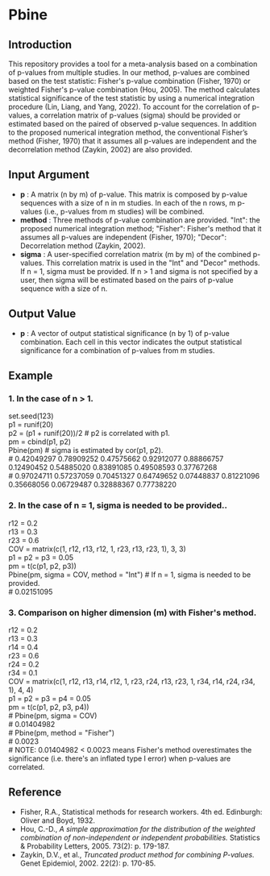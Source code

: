 # Pbine

## Introduction
This repository provides a tool for a meta-analysis based on a combination of p-values from multiple studies. In our method, p-values are combined based on the test statistic: Fisher's p-value combination (Fisher, 1970) or weighted Fisher's p-value combination (Hou, 2005). The method calculates statistical significance of the test statistic by using a numerical integration procedure (Lin, Liang, and Yang, 2022). To account for the correlation of p-values, a correlation matrix of p-values (sigma) should be provided or estimated based on the paired of observed p-value sequences. In addition to the proposed numerical integration method, the conventional Fisher’s method (Fisher, 1970) that it assumes all p-values are independent and the decorrelation method (Zaykin, 2002) are also provided.

## Input Argument
 - **p** \: A matrix (n by m) of p-value. This matrix is composed by p-value sequences with a size of n in m studies. In each of the n rows, m p-values (i.e., p-values from m studies) will be combined. 
 - **method** \: Three methods of p-value combination are provided. "Int": the proposed numerical integration method; "Fisher": Fisher's method that it assumes all p-values are independent (Fisher, 1970); "Decor": Decorrelation method (Zaykin, 2002).
 - **sigma** \: A user-specified correlation matrix (m by m) of the combined p-values. This correlation matrix is used in the "Int" and "Decor" methods. If n = 1, sigma must be provided. If n > 1 and sigma is not specified by a user, then sigma will be estimated based on the pairs of p-value sequence with a size of n.

## Output Value
 - **p** \: A vector of output statistical significance (n by 1) of p-value combination. Each cell in this vector indicates the output statistical significance for a combination of p-values from m studies.

## Example 
### 1. In the case of n > 1.
set.seed(123) <br />
p1 = runif(20) <br />
p2 = (p1 + runif(20))/2 \# p2 is correlated with p1. <br />
pm = cbind(p1, p2) <br />
Pbine(pm) \# sigma is estimated by cor(p1, p2). <br />
\# 0.42049297 0.78909252 0.47575662 0.92912077 0.88866757 0.12490452 0.54885020 0.83891085 0.49508593 0.37767268  <br />
\# 0.97024711 0.57237059 0.70451327 0.64749652 0.07448837 0.81221096 0.35668056 0.06729487 0.32888367 0.77738220


### 2. In the case of n = 1, sigma is needed to be provided..
r12 = 0.2 <br />
r13 = 0.3 <br />
r23 = 0.6 <br />
COV = matrix(c(1, r12, r13, r12, 1, r23, r13, r23, 1), 3, 3) <br />
p1 = p2 = p3 = 0.05 <br />
pm = t(c(p1, p2, p3)) <br />
Pbine(pm, sigma = COV, method = "Int") \# If n = 1, sigma is needed to be provided. <br />
\# 0.02151095 <br />

### 3. Comparison on higher dimension (m) with Fisher's method.
r12 = 0.2 <br />
r13 = 0.3 <br />
r14 = 0.4 <br />
r23 = 0.6 <br />
r24 = 0.2 <br />
r34 = 0.1 <br />
COV = matrix(c(1, r12, r13, r14, r12, 1, r23, r24, r13, r23, 1, r34, r14, r24, r34, 1), 4, 4) <br />
p1 = p2 = p3 = p4 = 0.05 <br />
pm = t(c(p1, p2, p3, p4)) <br />
\# Pbine(pm, sigma = COV) <br />
\# 0.01404982 <br />
\# Pbine(pm, method = "Fisher") <br />
\# 0.0023 <br />
\# NOTE: 0.01404982 < 0.0023 means Fisher's method overestimates the significance (i.e. there's an inflated type I error) when p-values are correlated.

## Reference
 - Fisher, R.A., Statistical methods for research workers. 4th ed. Edinburgh: Oliver and Boyd, 1932.
 - Hou, C.-D., *A simple approximation for the distribution of the weighted combination of non-independent or independent probabilities.* Statistics & Probability Letters, 2005. 73(2): p. 179-187.
 - Zaykin, D.V., et al., *Truncated product method for combining P-values.* Genet Epidemiol, 2002. 22(2): p. 170-85.



